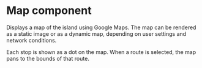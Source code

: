# Map component

Displays a map of the island using Google Maps. The map can be rendered as a
static image or as a dynamic map, depending on user settings and network
conditions.

Each stop is shown as a dot on the map. When a route is selected, the map pans
to the bounds of that route.
